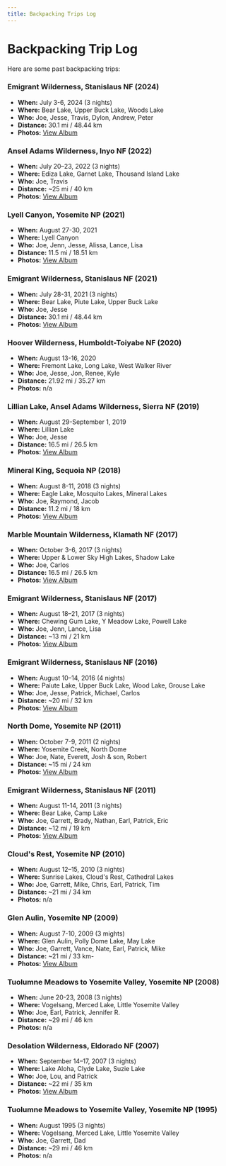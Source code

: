```yaml
---
title: Backpacking Trips Log
---
```


# Backpacking Trip Log

Here are some past backpacking trips:

### Emigrant Wilderness, Stanislaus NF (2024)

- **When:** July 3-6, 2024 (3 nights)
- **Where:** Bear Lake, Upper Buck Lake, Woods Lake
- **Who:** Joe, Jesse, Travis, Dylon, Andrew, Peter
- **Distance:** 30.1 mi / 48.44 km
- **Photos:** [View Album](https://www.icloud.com/sharedalbum/#B2dG0ehgLGJ9vq4)

### Ansel Adams Wilderness, Inyo NF (2022)

- **When:** July 20–23, 2022 (3 nights)
- **Where:** Ediza Lake, Garnet Lake, Thousand Island Lake
- **Who:** Joe, Travis
- **Distance:** ~25 mi / 40 km
- **Photos:** [View Album](https://www.icloud.com/sharedalbum/#B2dGIcgc2GO1Nh6)

### Lyell Canyon, Yosemite NP (2021)

- **When:** August 27-30, 2021
- **Where:** Lyell Canyon
- **Who:** Joe, Jenn, Jesse, Alissa, Lance, Lisa
- **Distance:** 11.5 mi / 18.51 km
- **Photos:** [View Album](https://www.icloud.com/sharedalbum/#B2dGJDfWGG0Vhj7)

### Emigrant Wilderness, Stanislaus NF (2021)

- **When:** July 28-31, 2021 (3 nights)
- **Where:** Bear Lake, Piute Lake, Upper Buck Lake
- **Who:** Joe, Jesse
- **Distance:** 30.1 mi / 48.44 km
- **Photos:** [View Album](https://www.icloud.com/sharedalbum/#B2d5aDWbrMlwaZ)

### Hoover Wilderness, Humboldt-Toiyabe NF (2020)

- **When:** August 13-16, 2020
- **Where:** Fremont Lake, Long Lake, West Walker River
- **Who:** Joe, Jesse, Jon, Renee, Kyle
- **Distance:** 21.92 mi / 35.27 km
- **Photos:** n/a

### Lillian Lake, Ansel Adams Wilderness, Sierra NF (2019)

- **When:** August 29-September 1, 2019
- **Where:** Lillian Lake
- **Who:** Joe, Jesse
- **Distance:** 16.5 mi / 26.5 km
- **Photos:** [View Album](https://www.icloud.com/sharedalbum/#B2dJRveFpJOYfBF)

### Mineral King, Sequoia NP (2018)

- **When:** August 8-11, 2018 (3 nights)
- **Where:** Eagle Lake, Mosquito Lakes, Mineral Lakes
- **Who:** Joe, Raymond, Jacob
- **Distance:** 11.2 mi / 18 km
- **Photos:** [View Album](https://www.icloud.com/sharedalbum/#B2dGdPblXG2Ex5T)

### Marble Mountain Wilderness, Klamath NF (2017)

- **When:** October 3-6, 2017 (3 nights)
- **Where:** Upper & Lower Sky High Lakes, Shadow Lake
- **Who:** Joe, Carlos
- **Distance:** 16.5 mi / 26.5 km
- **Photos:** [View Album](https://www.icloud.com/sharedalbum/#B2d5CmvASx4qMT)

### Emigrant Wilderness, Stanislaus NF (2017)

- **When:** August 18–21, 2017 (3 nights)
- **Where:** Chewing Gum Lake, Y Meadow Lake, Powell Lake
- **Who:** Joe, Jenn, Lance, Lisa
- **Distance:** ~13 mi / 21 km
- **Photos:** [View Album](https://www.icloud.com/sharedalbum/#B2d5NI45M298sk)

### Emigrant Wilderness, Stanislaus NF (2016)

- **When:** August 10–14, 2016 (4 nights)
- **Where:** Paiute Lake, Upper Buck Lake, Wood Lake, Grouse Lake
- **Who:** Joe, Jesse, Patrick, Michael, Carlos
- **Distance:** ~20 mi / 32 km
- **Photos:** [View Album](https://www.icloud.com/sharedalbum/#B2d52plgjNzKRG)

### North Dome, Yosemite NP (2011)

- **When:** October 7-9, 2011 (2 nights)
- **Where:** Yosemite Creek, North Dome
- **Who:** Joe, Nate, Everett, Josh & son, Robert
- **Distance:** ~15 mi / 24 km
- **Photos:** [View Album](https://www.icloud.com/sharedalbum/#B2d5M7GFPacFVN)

### Emigrant Wilderness, Stanislaus NF (2011)

- **When:** August 11-14, 2011 (3 nights)
- **Where:** Bear Lake, Camp Lake
- **Who:** Joe, Garrett, Brady, Nathan, Earl, Patrick, Eric 
- **Distance:** ~12 mi / 19 km
- **Photos:** [View Album](https://www.icloud.com/sharedalbum/#B2dGQOeMmGAEYP2)

### Cloud's Rest, Yosemite NP (2010)

- **When:** August 12–15, 2010 (3 nights)
- **Where:** Sunrise Lakes, Cloud's Rest, Cathedral Lakes
- **Who:** Joe, Garrett, Mike, Chris, Earl, Patrick, Tim
- **Distance:** ~21 mi / 34 km
- **Photos:** n/a

### Glen Aulin, Yosemite NP (2009)

- **When:** August 7-10, 2009 (3 mights)
- **Where:** Glen Aulin, Polly Dome Lake, May Lake
- **Who:** Joe, Garrett, Vance, Nate, Earl, Patrick, Mike
- **Distance:** ~21 mi / 33 km- 
- **Photos:** [View Album](https://www.icloud.com/sharedalbum/#B2d5aVbMKMX981)

### Tuolumne Meadows to Yosemite Valley, Yosemite NP (2008)

- **When:** June 20-23, 2008 (3 nights)
- **Where:** Vogelsang, Merced Lake, Little Yosemite Valley
- **Who:** Joe, Earl, Patrick, Jennifer R.
- **Distance:** ~29 mi / 46 km
- **Photos:** n/a

### Desolation Wilderness, Eldorado NF (2007)

- **When:** September 14–17, 2007 (3 nights)
- **Where:** Lake Aloha, Clyde Lake, Suzie Lake
- **Who:** Joe, Lou, and Patrick
- **Distance:** ~22 mi / 35 km
- **Photos:** [View Album](https://www.icloud.com/sharedalbum/#B2dGdIshaGiskGQ)

### Tuolumne Meadows to Yosemite Valley, Yosemite NP (1995)

- **When:** August 1995 (3 nights)
- **Where:** Vogelsang, Merced Lake, Little Yosemite Valley
- **Who:** Joe, Garrett, Dad
- **Distance:** ~29 mi / 46 km
- **Photos:** n/a